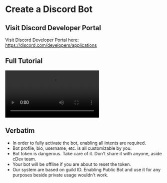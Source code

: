 # Create a Discord Bot

## Visit Discord Developer Portal
Visit Discord Developer Portal here: https://discord.com/developers/applications

## Full Tutorial
<video src="https://cdn.cdev.shop/official/7G8Qt-Y4s.mp4" controls="controls">
</video>

## Verbatim
- In order to fully activate the bot, enabling all intents are required.
- Bot profile, bio, username, etc. is all customizable by you.
- Bot token is dangerous. Take care of it. Don't share it with anyone, aside cDev team.
- Your bot will be offline if you are about to reset the token.
- Our system are based on guild ID. Enabling Public Bot and use it for any purposes beside private usage wouldn't work.
